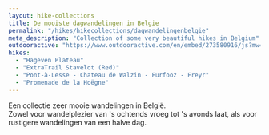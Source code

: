 ```yaml
---
layout: hike-collections
title: De mooiste dagwandelingen in Belgie
permalink: "/hikes/hikecollections/dagwandelingenbelgie"
meta_description: "Collection of some very beautiful hikes in Belgium"
outdooractive: "https://www.outdooractive.com/en/embed/273580916/js?mw=false&usr=4imcb1&key=USR-LKA30EGO-EMWGMIS4-4OSSTG7J"
hikes:
  - "Hageven Plateau"
  - "ExtraTrail Stavelot (Red)"
  - "Pont-à-Lesse - Chateau de Walzin - Furfooz - Freyr"
  - "Promenade de la Hoëgne"
---
```


Een collectie zeer mooie wandelingen in België.<br>
Zowel voor wandelplezier van 's ochtends vroeg tot 's avonds laat, als voor rustigere wandelingen van een halve dag.